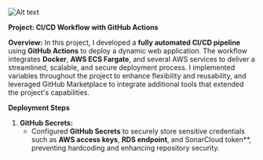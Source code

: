 ![Alt text](image.png)

**Project: CI/CD Workflow with GitHub Actions**

**Overview:**
In this project, I developed a **fully automated CI/CD pipeline** using **GitHub Actions** to deploy a dynamic web application. The workflow integrates **Docker**, **AWS ECS Fargate**, and several AWS services to deliver a streamlined, scalable, and secure deployment process. I implemented variables throughout the project to enhance flexibility and reusability, and leveraged GitHub Marketplace to integrate additional tools that extended the project's capabilities.

**Deployment Steps**

1. **GitHub Secrets:**
   - Configured **GitHub Secrets** to securely store sensitive credentials such as **AWS access keys**, **RDS endpoint**, and SonarCloud token**, preventing hardcoding and enhancing 
     repository security.
